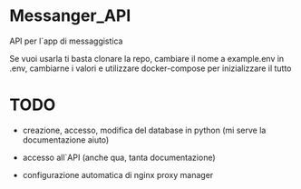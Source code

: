 # Messanger_API

API per l`app di messaggistica

Se vuoi usarla ti basta clonare la repo, cambiare il nome a example.env in .env, cambiarne i valori e utilizzare docker-compose per inizializzare il tutto

# TODO

- creazione, accesso, modifica del database in python (mi serve la documentazione aiuto)

- accesso all`API (anche qua, tanta documentazione)

- configurazione automatica di nginx proxy manager